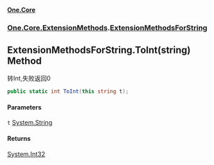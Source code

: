 #### [One.Core](index.md 'index')
### [One.Core.ExtensionMethods](One_Core_ExtensionMethods.md 'One.Core.ExtensionMethods').[ExtensionMethodsForString](One_Core_ExtensionMethods_ExtensionMethodsForString.md 'One.Core.ExtensionMethods.ExtensionMethodsForString')
## ExtensionMethodsForString.ToInt(string) Method
转Int,失败返回0  
```csharp
public static int ToInt(this string t);
```
#### Parameters
<a name='One_Core_ExtensionMethods_ExtensionMethodsForString_ToInt(string)_t'></a>
`t` [System.String](https://docs.microsoft.com/en-us/dotnet/api/System.String 'System.String')  
  
#### Returns
[System.Int32](https://docs.microsoft.com/en-us/dotnet/api/System.Int32 'System.Int32')  
